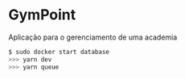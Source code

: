 <h1>GymPoint</h1>
<p>Aplicação para o gerenciamento de uma academia</p>

```js
$ sudo docker start database
>>> yarn dev
>>> yarn queue
```
